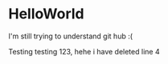 # HelloWorld
I'm still trying to understand git hub :(



Testing testing 123, hehe i have deleted line 4
